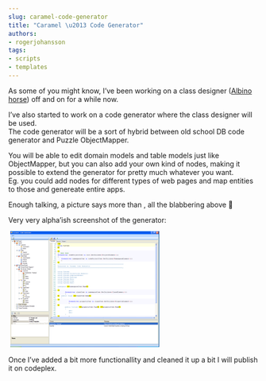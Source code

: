 ```yaml
---
slug: caramel-code-generator
title: "Caramel \u2013 Code Generator"
authors:
- rogerjohansson
tags:
- scripts
- templates
---
```

As some of you might know, I’ve been working on a class designer ([Albino horse](http://rogeralsing.com/2008/02/14/albinohorse/)) off and on for a while now.

<!-- truncate -->

I’ve also started to work on a code generator where the class designer will be used.  
The code generator will be a sort of hybrid between old school DB code generator and Puzzle ObjectMapper.

You will be able to edit domain models and table models just like ObjectMapper, but you can also add your own kind of nodes, making it possible to extend the generator for pretty much whatever you want.  
Eg. you could add nodes for different types of web pages and map entities to those and genereate entire apps.

Enough talking, a picture says more than , all the blabbering above 🙂

Very very alpha’ish screenshot of the generator:

 [![](./caramel2.png)](http://www.puzzleframework.com/roger/caramel.PNG)

[](http://rogeralsing.wordpress.com/wp-admin/File%20URL)

Once I’ve added a bit more functionallity and cleaned it up a bit I will publish it on codeplex.
